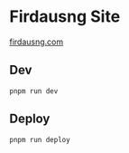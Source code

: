 # Firdausng Site
[firdausng.com](https://firdausng.com)

## Dev
```shell
pnpm run dev
```

## Deploy
```shell
pnpm run deploy
```

